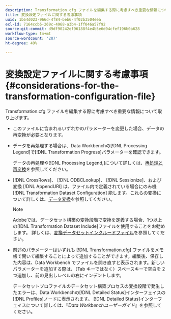 ```yaml
---
description: Transformation.cfg ファイルを編集する際に考慮すべき重要な情報について取り上げます。
title: 変換設定ファイルに関する考慮事項
uuid: 1b64d023-966d-4f84-beb6-4f02b3504eea
exl-id: 7164ccb5-269c-4968-a3b4-1ff046a57f92
source-git-commit: d9df90242ef96188f4e4b5e6d04cfef196b0a628
workflow-type: tm+mt
source-wordcount: '207'
ht-degree: 49%

---
```


# 変換設定ファイルに関する考慮事項{#considerations-for-the-transformation-configuration-file}

Transformation.cfg ファイルを編集する際に考慮すべき重要な情報について取り上げます。

* このファイルに含まれるいずれかのパラメーターを変更した場合、データの再変換が必要となります。
* データを再処理する場合は、Data Workbenchの[!DNL Processing Legend]で[!DNL Transformation Progress]パラメーターを確認できます。

   データの再処理や[!DNL Processing Legend,]について詳しくは、[再処理と再変換](../../../home/c-dataset-const-proc/c-reproc-retrans/c-unst-reproc-retrans.md)を参照してください。

* [!DNL CrossRows]、  [!DNL ODBCLookup]、  [!DNL Sessionize]、および変換 [!DNL AppendURI] は、ファイル内で定義されている場合にのみ機 [!DNL Transformation Dataset Configuration] 能します。これらの変換について詳しくは、[データ変換](../../../home/c-dataset-const-proc/c-data-trans/c-abt-transf.md)を参照してください。

   >[!NOTE]
   >
   >Adobeでは、データセット構築の変換段階で変換を定義する場合、1つ以上の[!DNL Transformation Dataset Include]ファイルを使用することをお勧めします。 詳しくは、[変換データセットインクルードファイル](../../../home/c-dataset-const-proc/c-dataset-inc-files/c-types-dataset-inc-files/c-trans-dataset-inc-files.md#concept-c64aa78ed9ce40b8a0f4932c82ff5ace)を参照してください。

* 前述のパラメーターはいずれも [!DNL Transformation.cfg] ファイルをメモ帳で開いて編集することによって追加することができます。編集後、保存した内容は、Data Workbench でファイルを開き直すと表示されます。新しいパラメーターを追加する際は、（Tab キーではなく）スペースキーで空白を 2 つ追加し、前の見出しレベルの右にインデントします。

   データセットプロファイルのデータセット構築プロセスの変換段階で発生したエラーは、Data Workbenchの[!DNL Detailed Status]インターフェイスの[!DNL Profiles]ノードに表示されます。 [!DNL Detailed Status]インターフェイスについて詳しくは、『*Data Workbenchユーザーガイド*』を参照してください。
